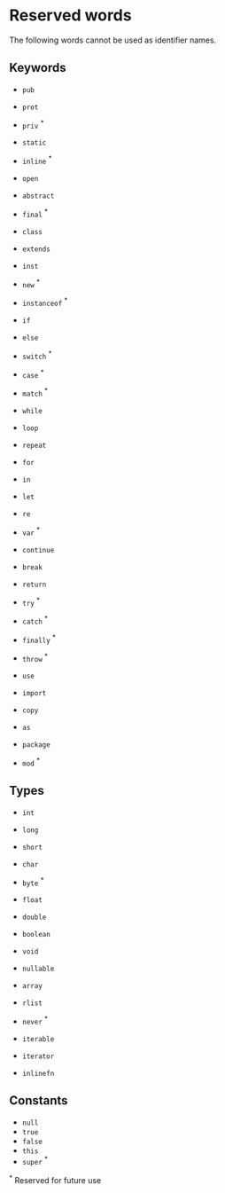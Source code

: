 # Reserved words

The following words cannot be used as identifier names.

## Keywords

- `pub`
- `prot`
- `priv` <sup>\*</sup>
- `static`
- `inline` <sup>\*</sup>
- `open`
- `abstract`
- `final` <sup>\*</sup>

- `class`
- `extends`

- `inst`
- `new` <sup>\*</sup>

- `instanceof` <sup>\*</sup>

- `if`
- `else`
- `switch` <sup>\*</sup>
- `case` <sup>\*</sup>
- `match` <sup>\*</sup>

- `while`
- `loop`
- `repeat`
- `for`
- `in`

- `let`
- `re`
- `var` <sup>\*</sup>

- `continue`
- `break`
- `return`

- `try` <sup>\*</sup>
- `catch` <sup>\*</sup>
- `finally` <sup>\*</sup>
- `throw` <sup>\*</sup>

- `use`
- `import`
- `copy`
- `as`

- `package`
- `mod` <sup>\*</sup>

## Types

- `int`
- `long`
- `short`
- `char`
- `byte` <sup>\*</sup>
- `float`
- `double`
- `boolean`

- `void`

- `nullable`
- `array`
- `rlist`

- `never` <sup>\*</sup>

- `iterable`
- `iterator`
- `inlinefn`

## Constants

- `null`
- `true`
- `false`
- `this`
- `super` <sup>\*</sup>

<sup>\*</sup> Reserved for future use
